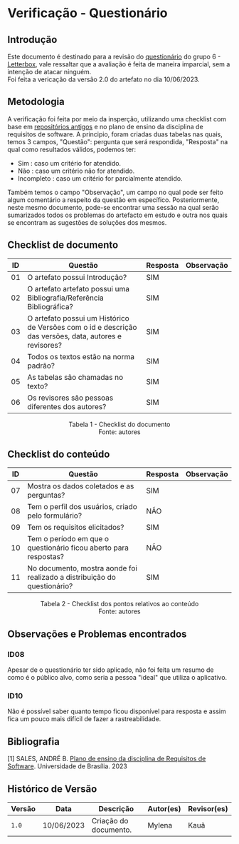# Verificação - Questionário

## Introdução

Este documento é destinado para a revisão do [questionário](https://requisitos-de-software.github.io/2023.1-Letterboxd/Elicita%C3%A7%C3%A3o/perfil/) do grupo 6 - [Letterbox](https://github.com/Requisitos-de-Software/2023.1-Letterboxd), vale ressaltar que a avaliação é feita de maneira imparcial, sem a intenção de atacar ninguém.
<br> Foi feita a vericação da versão 2.0 do artefato no dia 10/06/2023.
## Metodologia

A verificação foi feita por meio da insperção, utilizando uma checklist com base em [repositórios antigos](https://github.com/Requisitos-de-Software) e no plano de ensino da disciplina de requisitos de software. A principio, foram criadas duas tabelas nas quais, temos 3 campos, "Questão": pergunta que será respondida, "Resposta" na qual como resultados válidos, podemos ter:

- Sim : caso um critério for atendido.
- Não : caso um critério não for atendido.
- Incompleto : caso um critério for parcialmente atendido.

Também temos o campo "Observação", um campo no qual pode ser feito algum comentário a respeito da questão em específico. Posteriormente, neste mesmo documento, pode-se encontrar uma sessão na qual serão sumarizados todos os problemas do artefacto em estudo e outra nos quais se encontram as sugestões de soluções dos mesmos.

## Checklist de documento

|ID|Questão|Resposta|Observação|
|--|-------|--------|----------|
|01|O artefato possui Introdução?                                                                                |  SIM  |          |
|02|O artefato artefato possui uma Bibliografia/Referência Bibliográfica?                                        |   SIM   |          |
|03|O artefato possui um Histórico de Versões com o id e descrição das versões, data, autores e revisores?       |   SIM  |          |
|04|Todos os textos estão na norma padrão?                                                                       |  SIM  |          |
|05|As tabelas são chamadas no texto?                                                                            |  SIM    |          |
|06|Os revisores são pessoas diferentes dos autores?                                                             |    SIM  |          |

<p align="center"> Tabela 1 - Checklist do documento <br> Fonte: autores </p>

## Checklist do conteúdo

| ID  | Questão | Resposta | Observação |
| --- | ------- | -------- | ---------- |
| 07   |Mostra os dados coletados e as perguntas?   |     SIM    |            |
| 08   | Tem o perfil dos usuários, criado pelo formulário? | NÃO |  |
| 09   | Tem os requisitos elicitados?   |  SIM  |   |
|    10 |Tem o período em que o questionário ficou aberto para respostas? |  NÃO  |     |
|    11 |No documento, mostra aonde foi realizado a distribuição do questionário? | SIM   |     |

<p align="center"> Tabela 2 - Checklist dos pontos relativos ao conteúdo <br> Fonte: autores </p>

## Observações e Problemas encontrados

### ID08

Apesar de o questionário ter sido aplicado, não foi feita um resumo de como é o público alvo, como seria a pessoa "ideal" que utiliza o aplicativo.

### ID10
Não é possível saber quanto tempo ficou disponível para resposta e assim fica um pouco mais difícil de fazer a rastreabilidade.

## Bibliografia

[1] SALES, ANDRÉ B. [Plano de ensino da disciplina de Requisitos de Software](https://aprender3.unb.br/pluginfile.php/2523005/mod_resource/content/28/Plano_de_Ensino%20RE%20202301%20Turma%202.pdf). Universidade de Brasília. 2023


## Histórico de Versão

| Versão | Data       | Descrição             | Autor(es) | Revisor(es)        |
| ------ | ---------- | --------------------- | --------- | ------------------ |
| `1.0`  | 10/06/2023 | Criação do documento. | Mylena     | Kauã |
